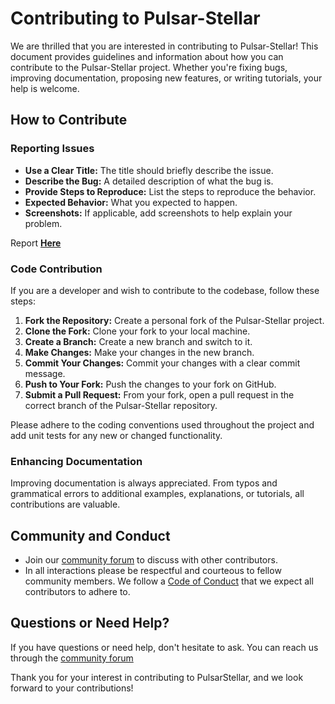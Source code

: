 # Contributing to Pulsar-Stellar

We are thrilled that you are interested in contributing to Pulsar-Stellar! This document provides guidelines and information about how you can contribute to the Pulsar-Stellar project. Whether you're fixing bugs, improving documentation, proposing new features, or writing tutorials, your help is welcome.

## How to Contribute

### Reporting Issues


- **Use a Clear Title:** The title should briefly describe the issue.
- **Describe the Bug:** A detailed description of what the bug is.
- **Provide Steps to Reproduce:** List the steps to reproduce the behavior.
- **Expected Behavior:** What you expected to happen.
- **Screenshots:** If applicable, add screenshots to help explain your problem.

Report **[Here](https://github.com/pulsarstellar/pulsarstellar/issues/new)**


### Code Contribution

If you are a developer and wish to contribute to the codebase, follow these steps:

1. **Fork the Repository:** Create a personal fork of the Pulsar-Stellar project.
2. **Clone the Fork:** Clone your fork to your local machine.
3. **Create a Branch:** Create a new branch and switch to it.
4. **Make Changes:** Make your changes in the new branch.
5. **Commit Your Changes:** Commit your changes with a clear commit message.
6. **Push to Your Fork:** Push the changes to your fork on GitHub.
7. **Submit a Pull Request:** From your fork, open a pull request in the correct branch of the Pulsar-Stellar repository.

Please adhere to the coding conventions used throughout the project and add unit tests for any new or changed functionality.

### Enhancing Documentation

Improving documentation is always appreciated. From typos and grammatical errors to additional examples, explanations, or tutorials, all contributions are valuable.

## Community and Conduct

- Join our [community forum](https://discord.gg/FtgHSTtd8R) to discuss with other contributors.
- In all interactions please be respectful and courteous to fellow community members. We follow a [Code of Conduct](CODE_OF_CONDUCT.md) that we expect all contributors to adhere to.

## Questions or Need Help?

If you have questions or need help, don't hesitate to ask. You can reach us through the [community forum](https://discord.gg/FtgHSTtd8R)

Thank you for your interest in contributing to PulsarStellar, and we look forward to your contributions!

